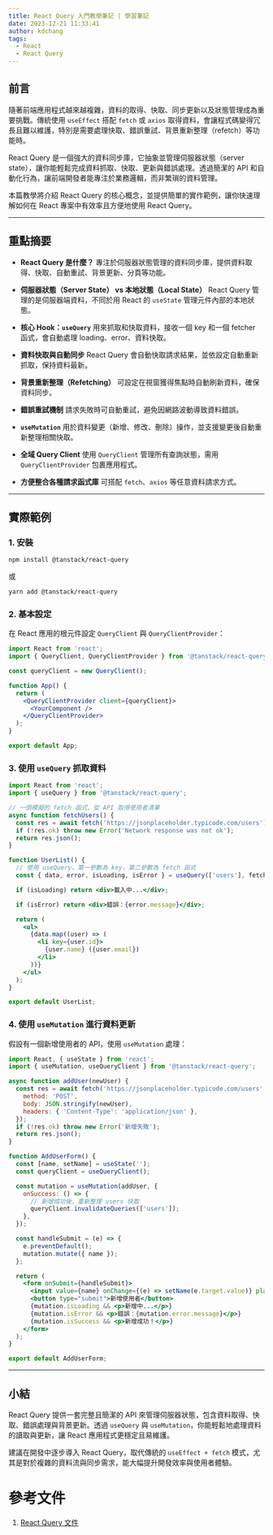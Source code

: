 ```yaml
---
title: React Query 入門教學筆記 | 學習筆記
date: 2023-12-21 11:33:41
author: kdchang
tags:
  - React
  - React Query
---
```


## 前言

隨著前端應用程式越來越複雜，資料的取得、快取、同步更新以及狀態管理成為重要挑戰。傳統使用 `useEffect` 搭配 `fetch` 或 `axios` 取得資料，會讓程式碼變得冗長且難以維護，特別是需要處理快取、錯誤重試、背景重新整理（refetch）等功能時。

React Query 是一個強大的資料同步庫，它抽象並管理伺服器狀態（server state），讓你能輕鬆完成資料抓取、快取、更新與錯誤處理。透過簡潔的 API 和自動化行為，讓前端開發者能專注於業務邏輯，而非繁瑣的資料管理。

本篇教學將介紹 React Query 的核心概念，並提供簡單的實作範例，讓你快速理解如何在 React 專案中有效率且方便地使用 React Query。

---

## 重點摘要

- **React Query 是什麼？**
  專注於伺服器狀態管理的資料同步庫，提供資料取得、快取、自動重試、背景更新、分頁等功能。

- **伺服器狀態（Server State） vs 本地狀態（Local State）**
  React Query 管理的是伺服器端資料，不同於用 React 的 `useState` 管理元件內部的本地狀態。

- **核心 Hook：`useQuery`**
  用來抓取和快取資料，接收一個 key 和一個 fetcher 函式，會自動處理 loading、error、資料快取。

- **資料快取與自動同步**
  React Query 會自動快取請求結果，並依設定自動重新抓取，保持資料最新。

- **背景重新整理（Refetching）**
  可設定在視窗獲得焦點時自動刷新資料，確保資料同步。

- **錯誤重試機制**
  請求失敗時可自動重試，避免因網路波動導致資料錯誤。

- **`useMutation`**
  用於資料變更（新增、修改、刪除）操作，並支援變更後自動重新整理相關快取。

- **全域 Query Client**
  使用 `QueryClient` 管理所有查詢狀態，需用 `QueryClientProvider` 包裹應用程式。

- **方便整合各種請求函式庫**
  可搭配 `fetch`、`axios` 等任意資料請求方式。

---

## 實際範例

### 1. 安裝

```bash
npm install @tanstack/react-query
```

或

```bash
yarn add @tanstack/react-query
```

### 2. 基本設定

在 React 應用的根元件設定 `QueryClient` 與 `QueryClientProvider`：

```jsx
import React from 'react';
import { QueryClient, QueryClientProvider } from '@tanstack/react-query';

const queryClient = new QueryClient();

function App() {
  return (
    <QueryClientProvider client={queryClient}>
      <YourComponent />
    </QueryClientProvider>
  );
}

export default App;
```

### 3. 使用 `useQuery` 抓取資料

```jsx
import React from 'react';
import { useQuery } from '@tanstack/react-query';

// 一個模擬的 fetch 函式，從 API 取得使用者清單
async function fetchUsers() {
  const res = await fetch('https://jsonplaceholder.typicode.com/users');
  if (!res.ok) throw new Error('Network response was not ok');
  return res.json();
}

function UserList() {
  // 使用 useQuery，第一參數為 key，第二參數為 fetch 函式
  const { data, error, isLoading, isError } = useQuery(['users'], fetchUsers);

  if (isLoading) return <div>載入中...</div>;

  if (isError) return <div>錯誤：{error.message}</div>;

  return (
    <ul>
      {data.map((user) => (
        <li key={user.id}>
          {user.name} ({user.email})
        </li>
      ))}
    </ul>
  );
}

export default UserList;
```

### 4. 使用 `useMutation` 進行資料更新

假設有一個新增使用者的 API，使用 `useMutation` 處理：

```jsx
import React, { useState } from 'react';
import { useMutation, useQueryClient } from '@tanstack/react-query';

async function addUser(newUser) {
  const res = await fetch('https://jsonplaceholder.typicode.com/users', {
    method: 'POST',
    body: JSON.stringify(newUser),
    headers: { 'Content-Type': 'application/json' },
  });
  if (!res.ok) throw new Error('新增失敗');
  return res.json();
}

function AddUserForm() {
  const [name, setName] = useState('');
  const queryClient = useQueryClient();

  const mutation = useMutation(addUser, {
    onSuccess: () => {
      // 新增成功後，重新整理 users 快取
      queryClient.invalidateQueries(['users']);
    },
  });

  const handleSubmit = (e) => {
    e.preventDefault();
    mutation.mutate({ name });
  };

  return (
    <form onSubmit={handleSubmit}>
      <input value={name} onChange={(e) => setName(e.target.value)} placeholder="使用者名稱" />
      <button type="submit">新增使用者</button>
      {mutation.isLoading && <p>新增中...</p>}
      {mutation.isError && <p>錯誤：{mutation.error.message}</p>}
      {mutation.isSuccess && <p>新增成功！</p>}
    </form>
  );
}

export default AddUserForm;
```

---

## 小結

React Query 提供一套完整且簡潔的 API 來管理伺服器狀態，包含資料取得、快取、錯誤處理與背景更新。透過 `useQuery` 與 `useMutation`，你能輕鬆地處理資料的讀取與更新，讓 React 應用程式更穩定且易維護。

建議在開發中逐步導入 React Query，取代傳統的 `useEffect + fetch` 模式，尤其是對於複雜的資料流與同步需求，能大幅提升開發效率與使用者體驗。

# 參考文件

1. [React Query 文件]([https://tanstack.com/query/latest)
